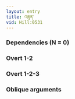 ```yaml
---
layout: entry
title: འཆུན་
vid: Hill:0531
---
```

### Dependencies (N = 0)


### Overt 1-2


### Overt 1-2-3


### Oblique arguments
